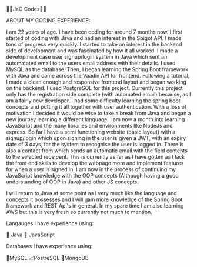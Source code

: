 👨‍💻JaC Codes👨‍💻


ABOUT MY CODING EXPERIENCE:

I am 22 years of age. I have been coding for around 7 months now. I first started of coding with Java and had an interest in the Spigot API. I made tons of progress very quickly. 
I started to take an interest in the backend side of development and was fascinated by how it all worked. I made a development case user signup/login system in Java which sent an automatated email to the users email address with their details. 
I used MySQL as the database. Then, I began learning the Spring Boot framework with Java and came across the Vaadin API for frontend. 
Following a tutorial, I made a clean enough and responsive frontend layout and began working on the backend. 
I used PostgreSQL for this project. Currently this project only has the registration side complete (with automated email) because, as I am a fairly new developer, 
I had some difficulty learning the spring boot concepts and putting it all together with user authentication. 
With a loss of motivation I decided it would be wise to take a break from Java and began a new journey learning a different language. 
I am now a month into learning JavaScript and the many libraries and environments like NodeJs and express. 
So far I have a semi functioning website (basic layout) with a signup/login which upon signing in the user is given a JWT, 
with an expiry date of 3 days, for the system to recognise the user is logged in. 
There is also a contact from which sends an automatic email with the field contents to the selected receipent.
This is currently as far as I have gotten as I lack the front end skills to develop the webpage more and implement features for when a user is signed in.
I am now in the process of continuing my JavaScript knowledge with the OOP concepts (Although having a good understanding of OOP in Java) and other JS concepts. 

I will return to Java at some point as I very much like the language and concepts it possesses and I will gain more knowledge of the Spring Boot framework and REST Api's in general.
In my spare time I am also learning AWS but this is very fresh so currently not much to mention.

Langauges I have experience using:

🐾 Java
👻 JavaScript


Databases I have experience using:

👾MySQL
📈PostreSQL
🤖MongoDB

